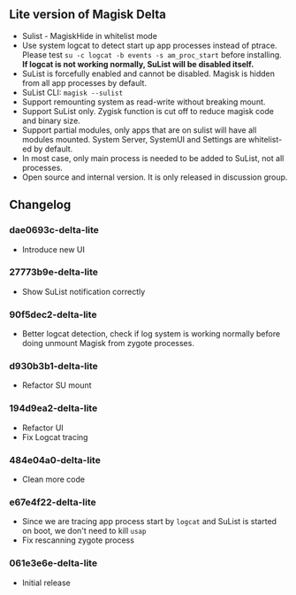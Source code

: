 ## Lite version of Magisk Delta

- Sulist - MagiskHide in whitelist mode
- Use system logcat to detect start up app processes instead of ptrace. Please test `su -c logcat -b events -s am_proc_start` before installing. **If logcat is not working normally, SuList will be disabled itself.**
- SuList is forcefully enabled and cannot be disabled. Magisk is hidden from all app processes by default.
- SuList CLI: `magisk --sulist`
- Support remounting system as read-write without breaking mount.
- Support SuList only. Zygisk function is cut off to reduce magisk code and binary size.
- Support partial modules, only apps that are on sulist will have all modules mounted. System Server, SystemUI and Settings are whitelist-ed by default.
- In most case, only main process is needed to be added to SuList, not all processes.
- Open source and internal version. It is only released in discussion group.

## Changelog

### dae0693c-delta-lite

- Introduce new UI

### 27773b9e-delta-lite

- Show SuList notification correctly

### 90f5dec2-delta-lite

- Better logcat detection, check if log system is working normally before doing unmount Magisk from zygote processes.

### d930b3b1-delta-lite

- Refactor SU mount

### 194d9ea2-delta-lite

- Refactor UI
- Fix Logcat tracing

### 484e04a0-delta-lite

- Clean more code

### e67e4f22-delta-lite

- Since we are tracing app process start by `logcat` and SuList is started on boot, we don't need to kill `usap`
- Fix rescanning zygote process

### 061e3e6e-delta-lite

- Initial release